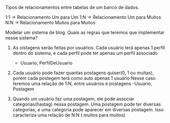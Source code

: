Tipos de relacionamentos entre tabelas de um banco de dados.

1:1     -> Relacionamento Um para Um
1:N     -> Relacionamento Um para Muitos
N:N     -> Relacionamento Muitos para Muitos

Modelar um sistema de blog. Quais as regras que teremos que implementar nesse sistema?

1) As oistagens serão feitas por usuários. Cada usuário terá apenas 1 perfil dentro do sistema, e cada perfil pode ter
apenas um perfil associado
    - Usuario, PerfilDeUsuario

2) Cada usuário pode fazer quantas postagens quiser(0, 1 ou muitas), porém cada postegem terá como auto apenas 1 usuário
Nesse caso teremos uma relação de 1:N, entre usuários e postagens
    -Usuario, Postagem

3) Quando um usuário faz uma postagem, ele pode associar categorias(hastag) nessa postagem. Uma postagem pode ter diversas categorias, e uma categoria pode aparecer em diversas postagem. Isso caracteriza uma relação de N:N ( muitos para muitos)